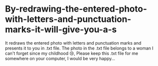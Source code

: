 # By-redrawing-the-entered-photo-with-letters-and-punctuation-marks-it-will-give-you-a-s
It redraws the entered photo with letters and punctuation marks and presents it to you in .txt file.
The photo in the .txt file belongs to a woman I can't forget since my childhood 😢, Please keep this .txt file for me somewhere on your computer, I would be very happy...
